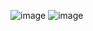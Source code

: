![image](https://github.com/LuisIndio/Predefensa-Backend/assets/75867584/760e2acf-d3d8-44ea-94cc-63623e8e0312)
![image](https://github.com/LuisIndio/Predefensa-Backend/assets/75867584/67fdde2a-c5c5-4db9-b498-f84689fb6996)
